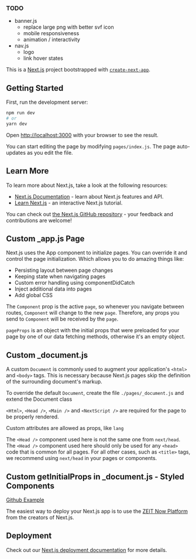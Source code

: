 ### TODO

-   banner.js
    -   replace large png with better svf icon
    -   mobile responsiveness
    -   animation / interactivity
-   nav.js
    -   logo
    -   link hover states

This is a [Next.js](https://nextjs.org/) project bootstrapped with [`create-next-app`](https://github.com/zeit/next.js/tree/canary/packages/create-next-app).

## Getting Started

First, run the development server:

```bash
npm run dev
# or
yarn dev
```

Open [http://localhost:3000](http://localhost:3000) with your browser to see the result.

You can start editing the page by modifying `pages/index.js`. The page auto-updates as you edit the file.

## Learn More

To learn more about Next.js, take a look at the following resources:

-   [Next.js Documentation](https://nextjs.org/docs) - learn about Next.js features and API.
-   [Learn Next.js](https://nextjs.org/learn) - an interactive Next.js tutorial.

You can check out [the Next.js GitHub repository](https://github.com/zeit/next.js/) - your feedback and contributions are welcome!

## Custom \_app.js Page

Next.js uses the App component to initialize pages. You can override it and control the page initialization. Which allows you to do amazing things like:

-   Persisting layout between page changes
-   Keeping state when navigating pages
-   Custom error handling using componentDidCatch
-   Inject additional data into pages
-   Add global CSS

The `Component` prop is the active `page`, so whenever you navigate between routes, `Component` will change to the new `page`. Therefore, any props you send to `Component` will be received by the `page`.

`pageProps` is an object with the initial props that were preloaded for your page by one of our data fetching methods, otherwise it's an empty object.

## Custom \_document.js

A custom `Document` is commonly used to augment your application's `<html>` and `<body>` tags. This is necessary because Next.js pages skip the definition of the surrounding document's markup.

To override the default `Document`, create the file `./pages/_document.js` and extend the Document class

`<Html>`, `<Head />`, `<Main />` and `<NextScript />` are required for the page to be properly rendered.

Custom attributes are allowed as props, like `lang`

The `<Head />` component used here is not the same one from `next/head`. The `<Head />` component used here should only be used for any `<head>` code that is common for all pages. For all other cases, such as `<title>` tags, we recommend using `next/head` in your pages or components.

## Custom getInitialProps in \_document.js - Styled Components

[Github Example](https://github.com/vercel/next.js/blob/canary/examples/with-styled-components/pages/_document.js)

The easiest way to deploy your Next.js app is to use the [ZEIT Now Platform](https://zeit.co/import?utm_medium=default-template&filter=next.js&utm_source=create-next-app&utm_campaign=create-next-app-readme) from the creators of Next.js.

## Deployment

Check out our [Next.js deployment documentation](https://nextjs.org/docs/deployment) for more details.

